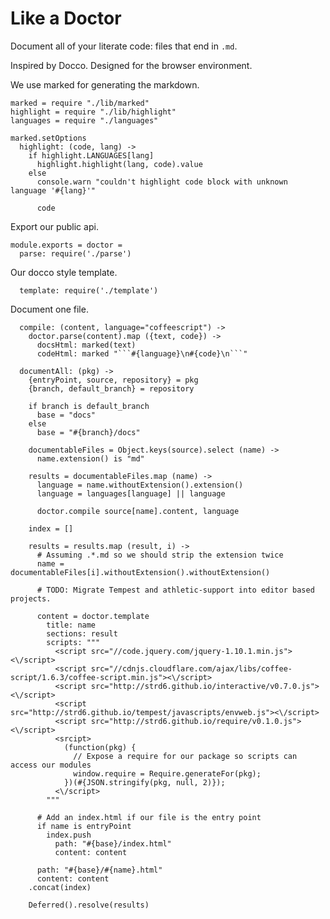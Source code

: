 Like a Doctor
=============

Document all of your literate code: files that end in `.md`.

Inspired by Docco. Designed for the browser environment.

We use marked for generating the markdown.

    marked = require "./lib/marked"
    highlight = require "./lib/highlight"
    languages = require "./languages"

    marked.setOptions
      highlight: (code, lang) ->
        if highlight.LANGUAGES[lang]
          highlight.highlight(lang, code).value
        else
          console.warn "couldn't highlight code block with unknown language '#{lang}'"
          
          code

Export our public api.

    module.exports = doctor =
      parse: require('./parse')

Our docco style template.

      template: require('./template')

Document one file.

      compile: (content, language="coffeescript") ->
        doctor.parse(content).map ({text, code}) ->
          docsHtml: marked(text)
          codeHtml: marked "```#{language}\n#{code}\n```"

      documentAll: (pkg) ->
        {entryPoint, source, repository} = pkg
        {branch, default_branch} = repository

        if branch is default_branch
          base = "docs"
        else
          base = "#{branch}/docs"

        documentableFiles = Object.keys(source).select (name) ->
          name.extension() is "md"

        results = documentableFiles.map (name) ->
          language = name.withoutExtension().extension()
          language = languages[language] || language

          doctor.compile source[name].content, language

        index = []

        results = results.map (result, i) ->
          # Assuming .*.md so we should strip the extension twice
          name = documentableFiles[i].withoutExtension().withoutExtension()

          # TODO: Migrate Tempest and athletic-support into editor based projects.

          content = doctor.template
            title: name
            sections: result
            scripts: """
              <script src="//code.jquery.com/jquery-1.10.1.min.js"><\/script>
              <script src="//cdnjs.cloudflare.com/ajax/libs/coffee-script/1.6.3/coffee-script.min.js"><\/script>
              <script src="http://strd6.github.io/interactive/v0.7.0.js"><\/script>
              <script src="http://strd6.github.io/tempest/javascripts/envweb.js"><\/script>
              <script src="http://strd6.github.io/require/v0.1.0.js"><\/script>
              <srcipt>
                (function(pkg) {
                  // Expose a require for our package so scripts can access our modules
                  window.require = Require.generateFor(pkg);
                })(#{JSON.stringify(pkg, null, 2)});
              <\/script>
            """

          # Add an index.html if our file is the entry point
          if name is entryPoint
            index.push
              path: "#{base}/index.html"
              content: content

          path: "#{base}/#{name}.html"
          content: content
        .concat(index)

        Deferred().resolve(results)
